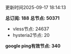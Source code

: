 更新时间2025-09-17 18:14:13

**总订阅: 188**
**总节点: 50371**
- vless节点: 24637
- hysteria2节点: 20

**google ping有效节点: 340**

